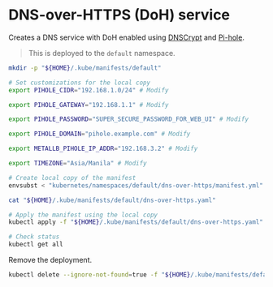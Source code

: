 # DNS-over-HTTPS (DoH) service

Creates a DNS service with DoH enabled using [DNSCrypt](https://dnscrypt.info) and [Pi-hole](https://pi-hole.net).

> This is deployed to the `default` namespace.

```sh
mkdir -p "${HOME}/.kube/manifests/default"

# Set customizations for the local copy
export PIHOLE_CIDR="192.168.1.0/24" # Modify

export PIHOLE_GATEWAY="192.168.1.1" # Modify

export PIHOLE_PASSWORD="SUPER_SECURE_PASSWORD_FOR_WEB_UI" # Modify

export PIHOLE_DOMAIN="pihole.example.com" # Modify

export METALLB_PIHOLE_IP_ADDR="192.168.3.2" # Modify

export TIMEZONE="Asia/Manila" # Modify

# Create local copy of the manifest
envsubst < "kubernetes/namespaces/default/dns-over-https/manifest.yml" > "${HOME}/.kube/manifests/default/dns-over-https.yaml"

cat "${HOME}/.kube/manifests/default/dns-over-https.yaml"

# Apply the manifest using the local copy
kubectl apply -f "${HOME}/.kube/manifests/default/dns-over-https.yaml"

# Check status
kubectl get all
```

Remove the deployment.

```sh
kubectl delete --ignore-not-found=true -f "${HOME}/.kube/manifests/default/dns-over-https.yaml"
```
